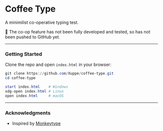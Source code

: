 # Coffee Type

A minimilist co-operative typing test.

🚧 The co-op feature has not been fully developed and tested, so has not been pushed to GitHub yet.

---

### Getting Started

Clone the repo and open `index.html` in your browser:

```powershell
git clone https://github.com/Xuppe/coffee-type.git
cd coffee-type

start index.html    # Windows
xdg-open index.html # Linux
open index.html     # macOS
```

---

### Acknowledgments
- Inspired by [Monkeytype](https://monkeytype.com/)